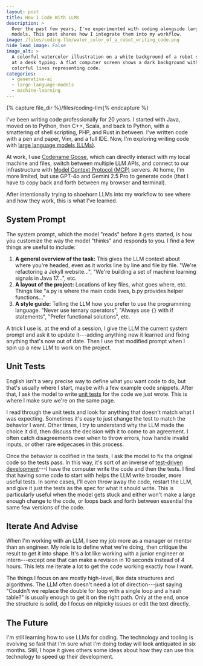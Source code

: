 ```yaml
---
layout: post
title: How I Code With LLMs
description: >
  Over the past few years, I've experimented with coding alongside large language
  models. This post shares how I integrate them into my workflow.
image: /files/coding-llm/water_color_of_a_robot_writing_code.png
hide_lead_image: False
image_alt: >
  A colorful watercolor illustration on a white background of a robot sitting
  at a desk typing. A flat computer screen shows a dark background with
  colorful lines representing code.
categories:
  - generative-ai
  - large-language-models
  - machine-learning
---
```


{% capture file_dir %}/files/coding-llm{% endcapture %}

I've been writing code professionally for 20 years. I started with Java, moved
on to Python, then C++, Scala, and back to Python, with a smattering of shell
scripting, PHP, and Rust in between. I've written code with a pen and paper,
Vim, and a full IDE. Now, I'm exploring writing code with [large language
models (LLMs)][llms].

[llms]: https://en.wikipedia.org/wiki/Large_language_model

At work, I use [Codename Goose][goose], which can directly interact with my
local machine and files, switch between multiple LLM APIs, and connect to our
infrastructure with [Model Context Protocol (MCP)][mcp] servers. At home, I'm
more limited, but use GPT-4o and Gemini 2.5 Pro to generate code (that I have
to copy back and forth between my browser and terminal).

[goose]: https://block.github.io/goose/
[mcp]: https://en.wikipedia.org/wiki/Model_Context_Protocol

After intentionally trying to shoehorn LLMs into my workflow to see where and
how they work, this is what I've learned.

## System Prompt

The system prompt, which the model "reads" before it gets started, is how you
customize the way the model "thinks" and responds to you. I find a few things
are useful to include:

1. **A general overview of the task:** This gives the LLM context about where
   you're headed, even as it works line by line and file by file. "We're
   refactoring a Jekyll website...", "We're building a set of machine learning
   signals in Java 17...", etc.
2. **A layout of the project:** Locations of key files, what goes where, etc.
   Things like "a.py is where the main code lives, b.py provides helper
   functions..."
3. **A style guide:** Telling the LLM how you prefer to use the programming
   language. "Never use ternary operators", "Always use `{}` with if
   statements", "Prefer functional solutions", etc.

A trick I use is, at the end of a session, I give the LLM the current system
prompt and ask it to update it---adding anything new it learned and fixing
anything that's now out of date. Then I use that modified prompt when I spin
up a new LLM to work on the project.

## Unit Tests

English isn't a very precise way to define what you want code to do, but
that's usually where I start, maybe with a few example code snippets. After
that, I ask the model to write [unit tests][tests] for the code we just wrote.
This is where I make sure we're on the same page.

[tests]: https://en.wikipedia.org/wiki/Unit_testing

I read through the unit tests and look for anything that doesn't match what I
was expecting. Sometimes it's easy to just change the test to match the
behavior I want. Other times, I try to understand why the LLM made the choice
it did, then discuss the decision with it to come to an agreement. I often
catch disagreements over when to throw errors, how handle invalid inputs, or
other rare edgecases in this process.

Once the behavior is codified in the tests, I ask the model to fix the
original code so the tests pass. In this way, it's sort of an inverse of
[test-driven development][tdd]---I have the computer write the code and then
the tests. I find that having some code to start with helps the LLM write
broader, more useful tests. In some cases, I'll even throw away the code,
restart the LLM, and give it just the tests as the spec for what it should
write. This is particularly useful when the model gets stuck and either won't
make a large enough change to the code, or loops back and forth between
essential the same few versions of the code.

[tdd]: https://en.wikipedia.org/wiki/Test-driven_development

## Iterate And Advise

When I'm working with an LLM, I see my job more as a manager or mentor than an
engineer. My role is to define what we're doing, then critique the result to
get it into shape. It's a lot like working with a junior engineer or
intern---except one that can make a revision in 10 seconds instead of 4 hours.
This lets me iterate a lot to get the code working exactly how I want.

The things I focus on are mostly high-level, like data structures and
algorithms. The LLM often doesn't need a lot of direction---just saying
"Couldn't we replace the double for loop with a single loop and a hash table?"
is usually enough to get it on the right path. Only at the end, once the
structure is solid, do I focus on nitpicky issues or edit the text directly.

## The Future

I'm still learning how to use LLMs for coding. The technology and tooling is
evolving so fast that I'm sure what I'm doing today will look antiquated in
six months. Still, I hope it gives others some ideas about how they can
use this technology to speed up their development.
